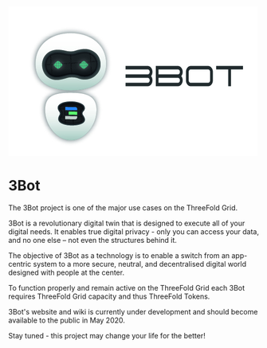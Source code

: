 ![3bot logo](./img/3bot_logo.jpg)

# 3Bot

The 3Bot project is one of the major use cases on the ThreeFold Grid.

3Bot is a revolutionary digital twin that is designed to execute all of your digital needs. It enables true digital privacy - only you can access your data, and no one else – not even the structures behind it.

The objective of 3Bot as a technology is to enable a switch from an app-centric system to a more secure, neutral, and decentralised digital world designed with people at the center.

To function properly and remain active on the ThreeFold Grid each 3Bot requires ThreeFold Grid capacity and thus ThreeFold Tokens. 

3Bot's website and wiki is currently under development and should become available to the public in May 2020. 

Stay tuned - this project may change your life for the better!

